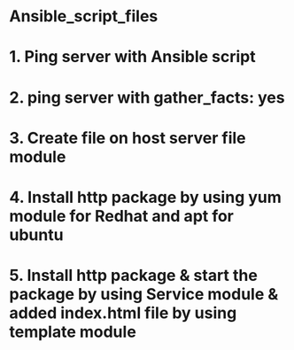 # Ansible_script_files
# 1. Ping server with Ansible script 
# 2. ping server with gather_facts: yes
# 3. Create file on host server file module
# 4. Install http package by using yum module for Redhat and apt for ubuntu 
# 5. Install http package & start the package by using Service module & added index.html file by using template module 

